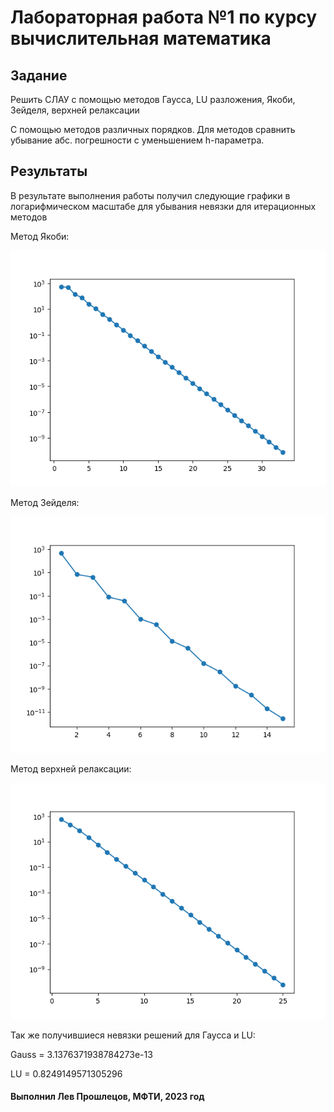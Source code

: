 
# Лабораторная работа №1 по курсу вычислительная математика

## Задание

Решить СЛАУ c помощью методов Гаусса, LU разложения, Якоби, Зейделя, верхней релаксации

С помощью методов различных порядков. Для методов сравнить убывание абс. погрешности с уменьшением h-параметра.

## Результаты

В результате выполнения работы получил следующие графики в логарифмическом масштабе для убывания невязки для итерационных методов

Метод Якоби:

![alt text](images/jacobi.png) 

Метод Зейделя:

![alt text](images/seidel.png)

Метод верхней релаксации:

![alt text](images/relaxation.png)

Так же получившиеся невязки решений для Гаусса и LU:

Gauss = 3.1376371938784273e-13

LU = 0.8249149571305296

#### Выполнил Лев Прошлецов, МФТИ, 2023 год
